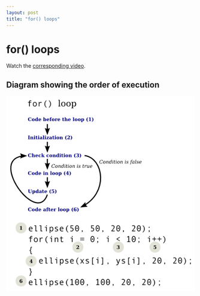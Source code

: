 ```yaml
---
layout: post
title: "for() loops"
---
```


# for() loops

Watch the [corresponding video](/videos/2014-09-20-for-loops.html).

## Diagram showing the order of execution

![for loop diagram](/images/for-loop-diagram.png)
